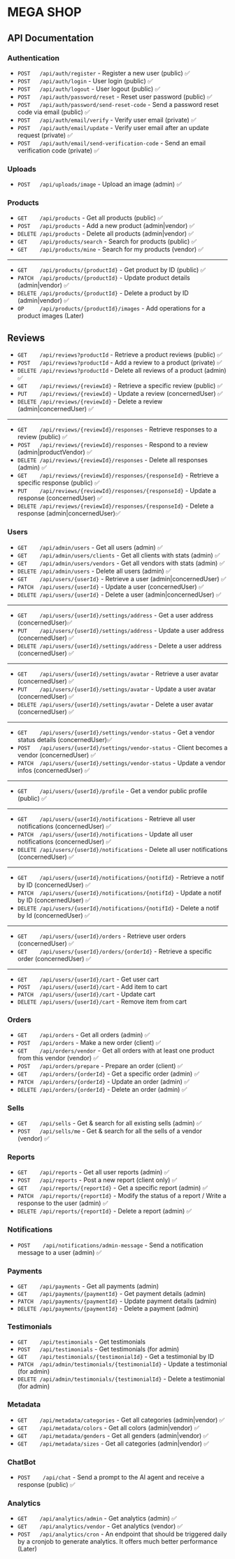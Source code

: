 # MEGA SHOP

## API Documentation

### Authentication

- `POST   /api/auth/register` - Register a new user (public) ✅
- `POST   /api/auth/login` - User login (public) ✅
- `POST   /api/auth/logout` - User logout (public) ✅
- `POST   /api/auth/password/reset` - Reset user password (public) ✅
- `POST   /api/auth/password/send-reset-code` - Send a password reset code via email (public) ✅
- `POST   /api/auth/email/verify` - Verify user email (private) ✅
- `POST   /api/auth/email/update` - Verify user email after an update request (private) ✅
- `POST   /api/auth/email/send-verification-code` - Send an email verification code (private) ✅

### Uploads

- `POST   /api/uploads/image` - Upload an image (admin) ✅

### Products

- `GET    /api/products` - Get all products (public) ✅
- `POST   /api/products` - Add a new product (admin|vendor) ✅
- `DELETE /api/products` - Delete all products (admin|vendor) ✅
- `GET    /api/products/search` - Search for products (public) ✅
- `GET    /api/products/mine` - Search for my products (vendor) ✅

---

- `GET    /api/products/{productId}` - Get product by ID (public) ✅
- `PATCH  /api/products/{productId}` - Update product details (admin|vendor) ✅
- `DELETE /api/products/{productId}` - Delete a product by ID (admin|vendor) ✅
- `OP     /api/products/{productId}/images` - Add operations for a product images (Later)

## Reviews

- `GET    /api/reviews?productId` - Retrieve a product reviews (public) ✅
- `POST   /api/reviews?productId` - Add a review to a product (private) ✅
- `DELETE /api/reviews?productId` - Delete all reviews of a product (admin) ✅
- `GET    /api/reviews/{reviewId}` - Retrieve a specific review (public) ✅
- `PUT    /api/reviews/{reviewId}` - Update a review (concernedUser) ✅
- `DELETE /api/reviews/{reviewId}` - Delete a review (admin|concernedUser) ✅

---

- `GET    /api/reviews/{reviewId}/responses` - Retrieve responses to a review (public) ✅
- `POST   /api/reviews/{reviewId}/responses` - Respond to a review (admin|productVendor) ✅
- `DELETE /api/reviews/{reviewId}/responses` - Delete all responses (admin) ✅
- `GET    /api/reviews/{reviewId}/responses/{responseId}` - Retrieve a specific response (public) ✅
- `PUT    /api/reviews/{reviewId}/responses/{responseId}` - Update a response (concernedUser) ✅
- `DELETE /api/reviews/{reviewId}/responses/{responseId}` - Delete a response (admin|concernedUser)✅

### Users

- `GET    /api/admin/users` - Get all users (admin) ✅
- `GET    /api/admin/users/clients` - Get all clients with stats (admin) ✅
- `GET    /api/admin/users/vendors` - Get all vendors with stats (admin) ✅
- `DELETE /api/admin/users` - Delete all users (admin) ✅
- `GET    /api/users/{userId}` - Retrieve a user (admin|concernedUser) ✅
- `PATCH  /api/users/{userId}` - Update a user (concernedUser) ✅
- `DELETE /api/users/{userId}` - Delete a user (admin|concernedUser) ✅

---

- `GET    /api/users/{userId}/settings/address` - Get a user address (concernedUser)✅
- `PUT    /api/users/{userId}/settings/address` - Update a user address (concernedUser) ✅
- `DELETE /api/users/{userId}/settings/address` - Delete a user address (concernedUser) ✅

---

- `GET    /api/users/{userId}/settings/avatar` - Retrieve a user avatar (concernedUser) ✅
- `PUT    /api/users/{userId}/settings/avatar` - Update a user avatar (concernedUser) ✅
- `DELETE /api/users/{userId}/settings/avatar` - Delete a user avatar (concernedUser) ✅

---

- `GET    /api/users/{userId}/settings/vendor-status` - Get a vendor status details (concernedUser)✅
- `POST   /api/users/{userId}/settings/vendor-status` - Client becomes a vendor (concernedUser) ✅
- `PATCH  /api/users/{userId}/settings/vendor-status` - Update a vendor infos (concernedUser) ✅

---

- `GET    /api/users/{userId}/profile` - Get a vendor public profile (public) ✅

---

- `GET    /api/users/{userId}/notifications` - Retrieve all user notifications (concernedUser) ✅
- `PATCH  /api/users/{userId}/notifications` - Update all user notifications (concernedUser) ✅
- `DELETE /api/users/{userId}/notifications` - Delete all user notifications (concernedUser) ✅

---

- `GET    /api/users/{userId}/notifications/{notifId}` - Retrieve a notif by ID (concernedUser) ✅
- `PATCH  /api/users/{userId}/notifications/{notifId}` - Update a notif by ID (concernedUser) ✅
- `DELETE /api/users/{userId}/notifications/{notifId}` - Delete a notif by Id (concernedUser) ✅

---

- `GET    /api/users/{userId}/orders` - Retrieve user orders (concernedUser) ✅
- `GET    /api/users/{userId}/orders/{orderId}` - Retrieve a specific order (concernedUser) ✅

---

- `GET    /api/users/{userId}/cart` - Get user cart
- `POST   /api/users/{userId}/cart` - Add item to cart
- `PATCH  /api/users/{userId}/cart` - Update cart
- `DELETE /api/users/{userId}/cart` - Remove item from cart

### Orders

- `GET    /api/orders` - Get all orders (admin) ✅
- `POST   /api/orders` - Make a new order (client) ✅
- `GET    /api/orders/vendor` - Get all orders with at least one product from this vendor (vendor) ✅
- `POST   /api/orders/prepare` - Prepare an order (client) ✅
- `GET    /api/orders/{orderId}` - Get a specific order (admin) ✅
- `PATCH  /api/orders/{orderId}` - Update an order (admin) ✅
- `DELETE /api/orders/{orderId}` - Delete an order (admin) ✅

### Sells

- `GET    /api/sells` - Get & search for all existing sells (admin) ✅
- `POST   /api/sells/me` - Get & search for all the sells of a vendor (vendor) ✅

### Reports

- `GET    /api/reports` - Get all user reports (admin) ✅
- `POST   /api/reports` - Post a new report (client only) ✅
- `GET    /api/reports/{reportId}` - Get a specific report (admin) ✅
- `PATCH  /api/reports/{reportId}` - Modify the status of a report / Write a response to the user (admin) ✅
- `DELETE /api/reports/{reportId}` - Delete a report (admin) ✅

### Notifications

- `POST    /api/notifications/admin-message` - Send a notification message to a user (admin) ✅

### Payments

- `GET    /api/payments` - Get all payments (admin)
- `GET    /api/payments/{paymentId}` - Get payment details (admin)
- `PATCH  /api/payments/{paymentId}` - Update payment details (admin)
- `DELETE /api/payments/{paymentId}` - Delete a payment (admin)

### Testimonials

- `GET    /api/testimonials` - Get testimonials
- `POST   /api/testimonials` - Get testimonials (for admin)
- `GET    /api/testimonials/{testimonialId}` - Get a testimonial by ID
- `PATCH  /api/admin/testimonials/{testimonialId}` - Update a testimonial (for admin)
- `DELETE /api/admin/testimonials/{testimonialId}` - Delete a testimonial (for admin)

### Metadata

- `GET    /api/metadata/categories` - Get all categories (admin|vendor) ✅
- `GET    /api/metadata/colors` - Get all colors (admin|vendor) ✅
- `GET    /api/metadata/genders` - Get all genders (admin|vendor) ✅
- `GET    /api/metadata/sizes` - Get all categories (admin|vendor) ✅

### ChatBot

- `POST    /api/chat` - Send a prompt to the AI agent and receive a response (public) ✅

### Analytics

- `GET    /api/analytics/admin` - Get analytics (admin) ✅
- `GET    /api/analytics/vendor` - Get analytics (vendor) ✅
- `POST   /api/analytics/cron` - An endpoint that should be triggered daily by a cronjob to generate analytics. It offers much better performance (Later)
